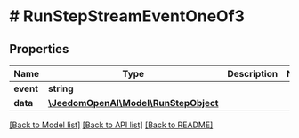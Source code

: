 # # RunStepStreamEventOneOf3

## Properties

Name | Type | Description | Notes
------------ | ------------- | ------------- | -------------
**event** | **string** |  |
**data** | [**\JeedomOpenAI\Model\RunStepObject**](RunStepObject.md) |  |

[[Back to Model list]](../../README.md#models) [[Back to API list]](../../README.md#endpoints) [[Back to README]](../../README.md)
